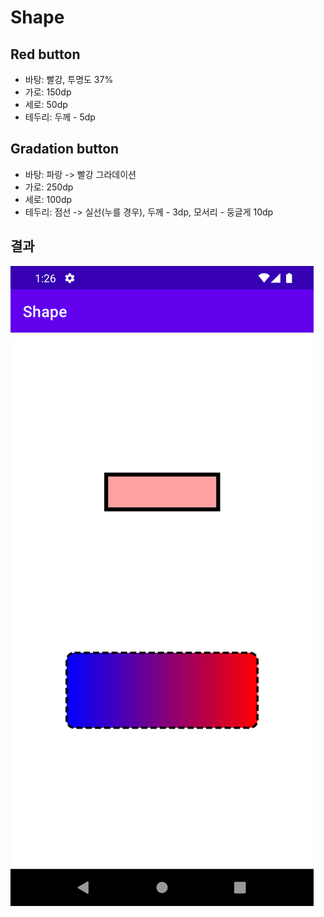 # Shape
## Red button
- 바탕: 빨강, 투명도 37%
- 가로: 150dp
- 세로: 50dp
- 테두리: 두께 - 5dp

## Gradation button
- 바탕: 파랑 -> 빨강 그라데이션
- 가로: 250dp
- 세로: 100dp
- 테두리: 점선 -> 실선(누를 경우), 두께 - 3dp, 모서리 - 둥글게 10dp

## 결과
![result](image/result.png)